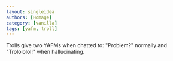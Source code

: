```yaml
---
layout: singleidea
authors: [Homage]
category: [vanilla]
tags: [yafm, troll]
---
```

Trolls give two YAFMs when chatted to: "Problem?" normally and "Trolololol!" when hallucinating.
